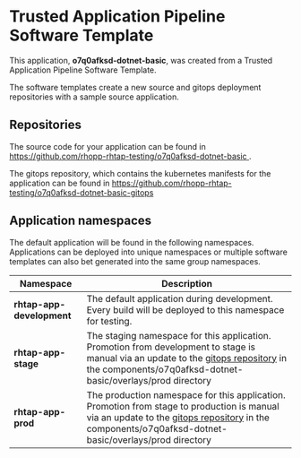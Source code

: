 # Trusted Application Pipeline Software Template

This application, **o7q0afksd-dotnet-basic**, was created from a Trusted Application Pipeline Software Template.

The software templates create a new source and gitops deployment repositories with a sample source application. 

## Repositories

The source code for your application can be found in [https://github.com/rhopp-rhtap-testing/o7q0afksd-dotnet-basic ](https://github.com/rhopp-rhtap-testing/o7q0afksd-dotnet-basic ).
 
The gitops repository, which contains the kubernetes manifests for the application can be found in 
[https://github.com/rhopp-rhtap-testing/o7q0afksd-dotnet-basic-gitops ](https://github.com/rhopp-rhtap-testing/o7q0afksd-dotnet-basic-gitops ) 

## Application namespaces 

The default application will be found in the following namespaces. Applications can be deployed into unique namespaces or multiple software templates can also bet generated into the same group namespaces.  

|  Namespace   |  Description   |  
| -------- | -------- |   
| **rhtap-app-development** | The default application during development. Every build will be deployed to this namespace for testing. | 
| **rhtap-app-stage** | The staging namespace for this application. Promotion from development to stage is manual via an update to the [gitops repository](https://github.com/rhopp-rhtap-testing/o7q0afksd-dotnet-basic-gitops ) in the components/o7q0afksd-dotnet-basic/overlays/prod directory |  
| **rhtap-app-prod** | The production namespace for this application. Promotion from stage to production is manual via an update to the [gitops repository](https://github.com/rhopp-rhtap-testing/o7q0afksd-dotnet-basic-gitops ) in the components/o7q0afksd-dotnet-basic/overlays/prod directory | 